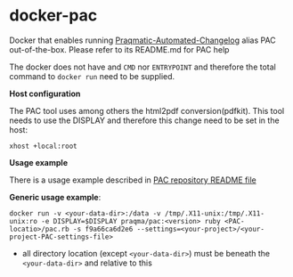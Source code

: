 # docker-pac

Docker that enables running [Praqmatic-Automated-Changelog](https://github.com/Praqma/Praqmatic-Automated-Changelog) alias PAC out-of-the-box. Please refer to its README.md for PAC help

The docker does not have and  `CMD` nor `ENTRYPOINT` and therefore the total command to `docker run` need to be supplied.

**Host configuration**

The PAC tool uses among others the html2pdf conversion(pdfkit). This tool needs to use the DISPLAY and therefore this change need to be set in the host:

`xhost +local:root`

**Usage example**

There is a usage example described in [PAC repository README file](https://github.com/Praqma/Praqmatic-Automated-Changelog/blob/master/README.md#using-the-praqmadocker-pac-container)

**Generic usage example**:

`docker run -v <your-data-dir>:/data -v /tmp/.X11-unix:/tmp/.X11-unix:ro -e DISPLAY=$DISPLAY praqma/pac:<version> ruby <PAC-locatio>/pac.rb -s f9a66ca6d2e6 --settings=<your-project>/<your-project-PAC-settings-file>`

* all directory location (except `<your-data-dir>`) must be beneath the `<your-data-dir>` and relative to this
